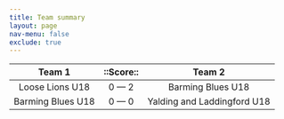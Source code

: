 ```yaml
---
title: Team summary
layout: page
nav-menu: false
exclude: true
---
```




|      Team 1       |  ::Score::  |           Team 2            |
|:-----------------:|:-----------:|:---------------------------:|
|  Loose Lions U18  | 0 &mdash; 2 |      Barming Blues U18      |
| Barming Blues U18 | 0 &mdash; 0 | Yalding and Laddingford U18 |

 <br /><br /><br />
